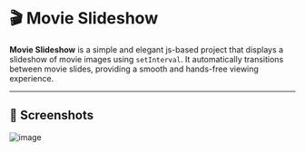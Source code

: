 # 🎬 Movie Slideshow

**Movie Slideshow** is a simple and elegant js-based project that displays a slideshow of movie images using `setInterval`. It automatically transitions between movie slides, providing a smooth and hands-free viewing experience.

---

## 📸 Screenshots

![image](https://github.com/user-attachments/assets/382e00a8-6bf9-4c76-9ea1-1b6bc6ce0072)
